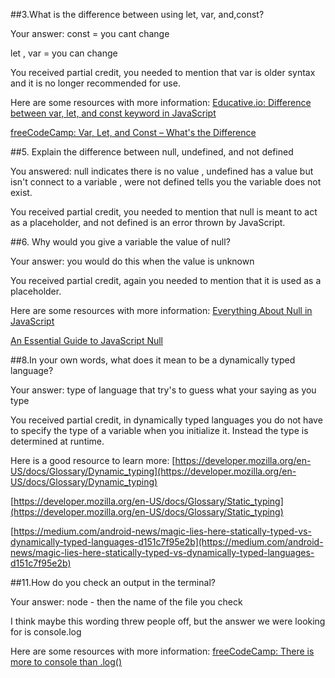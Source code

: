 ##3.What is the difference between using let, var, and,const?

Your answer:
const = you cant change

let , var = you can change

You received partial credit, you needed to mention that var is older syntax and it is no longer recommended for use.

Here are some resources with more information:
[Educative.io: Difference between var, let, and const keyword in JavaScript](https://www.educative.io/answers/difference-between-var-let-and-const-keyword-in-javascript?eid=5082902844932096&wbraid=CjkKCQjwk7ugBhD8ARIoACW-qf0ZQwJzJOCfLqz7UHHKy5MV21b8u2mfbsLWY_7obUXYRfBnKhoCJaA&utm_campaign=brand_educative&utm_source=google&utm_medium=ppc&utm_content=performance_max&eid=5082902844932096&utm_term=&utm_campaign=%5BNew%5D+Performance+Max&utm_source=adwords&utm_medium=ppc&hsa_acc=5451446008&hsa_cam=18511913007&hsa_grp=&hsa_ad=&hsa_src=x&hsa_tgt=&hsa_kw=&hsa_mt=&hsa_net=adwords&hsa_ver=3&gclid=Cj0KCQjwtsCgBhDEARIsAE7RYh20KmEGCBY3nWMpF6vok2y7j9XVNzxc8iNLommPZVCRIN-HAkxUyi8aAn7UEALw_wcB)

[freeCodeCamp: Var, Let, and Const – What's the Difference](https://www.freecodecamp.org/news/var-let-and-const-whats-the-difference/)

##5. Explain the difference between null, undefined, and not defined

You answered:
null indicates there is no value , undefined has a value but isn't connect to a variable , were not defined tells you the variable does not exist.

You received partial credit, you needed to mention that null is meant to act as a placeholder, and not defined is an error thrown by JavaScript.

##6. Why would you give a variable the value of null?

Your answer:
you would do this when the value is unknown

You received partial credit, again you needed to mention that it is used as a placeholder.

Here are some resources with more information:
[Everything About Null in JavaScript](https://dmitripavlutin.com/javascript-null/)

[An Essential Guide to JavaScript Null](https://www.javascripttutorial.net/object/javascript-null/)

##8.In your own words, what does it mean to be a dynamically typed language?

Your answer:
type of language that try's to guess what your saying as you type

You received partial credit, in dynamically typed  languages you do not have to specify the type of a variable when you initialize it. Instead the type is determined at runtime.

Here is a good resource to learn more: [https://developer.mozilla.org/en-US/docs/Glossary/Dynamic_typing](https://developer.mozilla.org/en-US/docs/Glossary/Dynamic_typing)

[https://developer.mozilla.org/en-US/docs/Glossary/Static_typing](https://developer.mozilla.org/en-US/docs/Glossary/Static_typing)

[https://medium.com/android-news/magic-lies-here-statically-typed-vs-dynamically-typed-languages-d151c7f95e2b](https://medium.com/android-news/magic-lies-here-statically-typed-vs-dynamically-typed-languages-d151c7f95e2b)

##11.How do you check an output in the terminal?

Your answer: node - then the name of the file you check

I think maybe this wording threw people off, but the answer we were looking for is console.log

Here are some resources with more information:
[freeCodeCamp: There is more to console than .log()](https://www.freecodecamp.org/news/javascript-console-log-example-how-to-print-to-the-console-in-js/)


